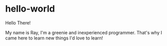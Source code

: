 # hello-world

Hello There!

My name is Ray, I'm a greenie and inexperienced programmer. That's why I came here to learn new things
I'd love to learn!
